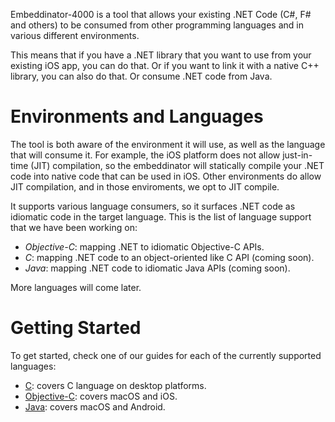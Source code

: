 
Embeddinator-4000 is a tool that allows your existing .NET Code (C#,
F# and others) to be consumed from other programming languages and in
various different environments.

This means that if you have a .NET library that you want to use from
your existing iOS app, you can do that.   Or if you want to link it
with a native C++ library, you can also do that.   Or consume .NET
code from Java.

# Environments and Languages

The tool is both aware of the environment it will use, as well as the
language that will consume it.   For example, the iOS platform does
not allow just-in-time (JIT) compilation, so the embeddinator will
statically compile your .NET code into native code that can be used in
iOS.  Other environments do allow JIT compilation, and in those
enviroments, we opt to JIT compile.

It supports various language consumers, so it surfaces .NET code as
idiomatic code in the target language.   This is the list of language
support that we have been working on:

* *Objective-C*: mapping .NET to idiomatic Objective-C APIs.
* *C*: mapping .NET code to an object-oriented like C API (coming soon).
* *Java*: mapping .NET code to idiomatic Java APIs (coming soon).

More languages will come later.

# Getting Started

To get started, check one of our guides for each of the currently
supported languages:

* [C](getting-started-c): covers C language on desktop platforms.
* [Objective-C](getting-started-objective-c): covers macOS and iOS.
* [Java](getting-started-java): covers macOS and Android.